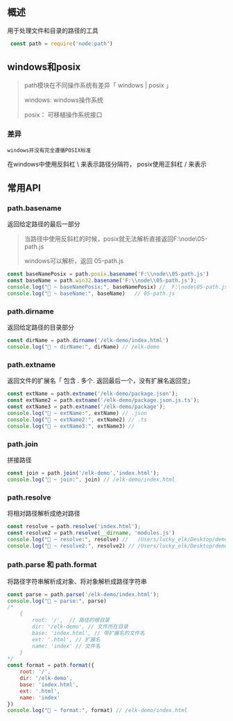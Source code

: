 
## 概述
用于处理文件和目录的路径的工具
```javascript
 const path = require('node:path')
```
## windows和posix
> path模块在不同操作系统有差异「 windows | posix 」
> 
> windows: windows操作系统
> 
> posix： 可移植操作系统接口
### 差异
    windows并没有完全遵循POSIX标准
在windows中使用反斜杠 \ 来表示路径分隔符， posix使用正斜杠 / 来表示

## 常用API

### path.basename
返回给定路径的最后一部分
> 当路径中使用反斜杠的时候，posix就无法解析直接返回F:\node\05-path.js
> 
> windows可以解析，返回 05-path.js
```javascript
const baseNamePosix = path.posix.basename('F:\\node\\05-path.js')
const baseName = path.win32.basename('F:\\node\\05-path.js');
console.log("🚀 ~ baseNamePosix:", baseNamePosix) //  F:\node\05-path.js
console.log("🚀 ~ baseName:", baseName)   // 05-path.js
```

### path.dirname
返回给定路径的目录部分
```javascript
const dirName = path.dirname('/elk-demo/index.html')
console.log("🚀 ~ dirName:", dirName) // /elk-demo
```

### path.extname
返回文件的扩展名「 包含 . 多个. 返回最后一个，没有扩展名返回空」
```javascript
const extName = path.extname('/elk-demo/package.json');
const extName2 = path.extname('/elk-demo/package.json.js.ts');
const extName3 = path.extname('/elk-demo/package');
console.log("🚀 ~ extName:", extName) // .json
console.log("🚀 ~ extName2:", extName2) // .ts
console.log("🚀 ~ extName3:", extName3) // 
```

### path.join
拼接路径
```javascript
const join = path.join('/elk-demo','index.html');
console.log("🚀 ~ join:", join) // /elk-demo/index.html
```

### path.resolve
将相对路径解析成绝对路径
```javascript
const resolve = path.resolve('index.html');
const resolve2 = path.resolve(__dirname, 'modules.js')
console.log("🚀 ~ resolve:", resolve) //   /Users/lucky_elk/Desktop/demo_project/vue_demo/vue3_project/NodeJs/index.html
console.log("🚀 ~ resolve2:", resolve2) // /Users/lucky_elk/Desktop/demo_project/vue_demo/vue3_project/NodeJs/modules.js
```

### path.parse 和 path.format
将路径字符串解析成对象、将对象解析成路径字符串
```javascript
const parse = path.parse('/elk-demo/index.html');
console.log("🚀 ~ parse:", parse)
/* 
    {
        root: '/',  // 路径的根目录
        dir: '/elk-demo', // 文件所在目录
        base: 'index.html', // 带扩展名的文件名
        ext: '.html', // 扩展名
        name: 'index' // 文件名
    }
*/
const format = path.format({
    root: '/',
    dir: '/elk-demo',
    base: 'index.html',
    ext: '.html',
    name: 'index'
})
console.log("🚀 ~ format:", format) // /elk-demo/index.html
```
